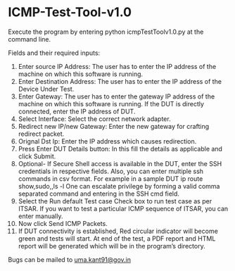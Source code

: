 # ICMP-Test-Tool-v1.0

Execute the program by entering python icmpTestToolv1.0.py at the command line.

Fields and their required inputs:
1.	Enter source IP Address: The user has to enter the IP address of the machine on which this software is running.
2.	Enter Destination Address: The user has to enter the IP address of the Device Under Test.
3.	Enter Gateway: The user has to enter the gateway IP address of the machine on which this software is running. If the DUT is directly connected, enter the IP address of DUT.
4.	Select Interface: Select the correct network adapter.
5.	Redirect new IP/new Gateway: Enter the new gateway for crafting redirect packet.
6.	Orignal Dst Ip: Enter the IP address which causes redirection.
7.	Press Enter DUT Details button:
In this fill the details as applicable and click Submit.
8.	Optional- If Secure Shell access is available in the DUT, enter the SSH credentials in respective fields.
Also, you can enter multiple ssh commands in csv format.
For example in a sample DUT
ip route show,sudo,<sudopassword>,ls -l
One can escalate privilege by forming a valid comma separated command and entering in the SSH cmd field.
9.	Select the Run default Test case Check box to run test case as per ITSAR. If you want to test a particular ICMP sequence of ITSAR, you can enter manually.
10.	Now click Send ICMP Packets.
11.	If DUT connectivity is established, Red circular indicator will become green and tests will start. At end of the test, a PDF report and HTML report will be generated which will be in the program’s directory.

Bugs can be mailed to uma.kant91@gov.in
